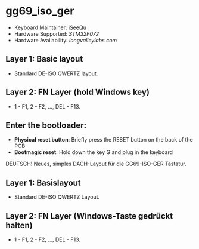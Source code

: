 # gg69_iso_ger

* Keyboard Maintainer: [iSeeQu](https://github.com/iSeeQu)
* Hardware Supported: *STM32F072*
* Hardware Availability: *longvalleylabs.com*

## Layer 1: Basic layout
- Standard DE-ISO QWERTZ layout.

## Layer 2: FN Layer (hold Windows key)
- 1 - F1, 2 - F2, ..., DEL - F13.

## Enter the bootloader:

* **Physical reset button**: Briefly press the RESET button on the back of the PCB
* **Bootmagic reset**: Hold down the key G and plug in the keyboard



DEUTSCH!
Neues, simples DACH-Layout für die GG69-ISO-GER Tastatur.

## Layer 1: Basislayout
- Standard DE-ISO QWERTZ Layout.

## Layer 2: FN Layer (Windows-Taste gedrückt halten)
- 1 - F1, 2 - F2, ..., DEL - F13.

